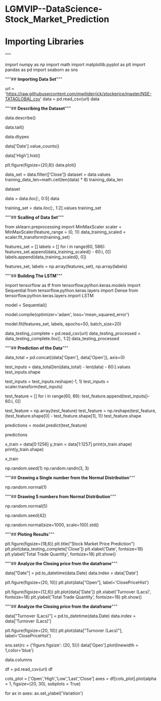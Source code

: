 # LGMVIP--DataScience-Stock_Market_Prediction
# **Importing Libraries**
"""

import numpy as np
import math
import matplotlib.pyplot as plt
import pandas as pd
import seaborn as sns

"""## **Importing Data Set**"""

url = 'https://raw.githubusercontent.com/mwitiderrick/stockprice/master/NSE-TATAGLOBAL.csv'
data = pd.read_csv(url)
data

"""## **Describing the Dataset**"""

data.describe()

data.tail()

data.dtypes

data['Date'].value_counts()

data['High'].hist()

plt.figure(figsize=(20,8))
data.plot()

data_set = data.filter(['Close'])
dataset = data.values
training_data_len=math.ceil(len(data) * 8)
training_data_len

dataset

data = data.iloc[:, 0:5]
data

training_set = data.iloc[:, 1:2].values
training_set

"""## **Scalling of Data Set**"""

from sklearn.preprocessing import MinMaxScaler
scaler = MinMaxScaler(feature_range = (0, 1))
data_training_scaled = scaler.fit_transform(training_set)

features_set = []
labels = []
for i in range(60, 586):
  features_set.append(data_training_scaled[i - 60:i, 0])
  labels.append(data_training_scaled[i, 0])

features_set, labels = np.array(features_set), np.array(labels)

"""## **Building The LSTM**"""

import tensorflow as tf
from tensorflow.python.keras.models import Sequential
from tensorflow.python.keras.layers import Dense
from tensorflow.python.keras.layers import LSTM

model = Sequential()

model.compile(optimizer='adam', loss='mean_squared_error')

model.fit(features_set, labels, epochs=50, batch_size=20)

data_testing_complete = pd.read_csv(url)
data_testing_processed = data_testing_complete.iloc[:, 1:2]
data_testing_processed

"""## **Prediction of the Data**"""

data_total = pd.concat((data['Open'], data['Open']), axis=0)

test_inputs = data_total[len(data_total) - len(data) - 60:].values
test_inputs.shape

test_inputs = test_inputs.reshape(-1, 1)
test_inputs = scaler.transform(test_inputs)

test_feature = []
for i in range(60, 89):
  test_feature.append(test_inputs[i-60:i, 0])

test_feature = np.array(test_feature)
test_feature = np.reshape(test_feature, (test_feature.shape[0] - test_feature.shape[1], 1))
test_feature.shape

predictions = model.predict(test_feature)

predictions

x_train = data[0:1256]
y_train = data[1:1257]
print(x_train.shape)
print(y_train.shape)

x_train

np.random.seed(1)
np.random.randn(3, 3)

"""## **Drawing a Single number from the Normal Distribution**"""

np.random.normal(1)

"""## **Drawing 5 numbers from Normal Distribution**"""

np.random.normal(5)

np.random.seed(42)

np.random.normal(size=1000, scale=100).std()

"""## **Ploting Results**"""

plt.figure(figsize=(18,6))
plt.title("Stock Market Price Prediction")
plt.plot(data_testing_complete['Close'])
plt.xlabel('Date', fontsize=18)
plt.ylabel('Total Trade Quantity', fontsize=18)
plt.show()

"""## **Analyze the Closing price from the dataframe**"""

data["Date"] = pd.to_datetime(data.Date)
data.index = data['Date']

plt.figure(figsize=(20, 10))
plt.plot(data["Open"], label='ClosePriceHist')

plt.figure(figsize=(12,6))
plt.plot(data['Date'])
plt.xlabel('Turnover (Lacs)', fontsize=18)
plt.ylabel('Total Trade Quantity', fontsize=18)
plt.show()

"""## **Analyze the Closing price from the dataframe**"""

data["Turnover (Lacs)"] = pd.to_datetime(data.Date)
data.index = data['Turnover (Lacs)']

plt.figure(figsize=(20, 10))
plt.plot(data["Turnover (Lacs)"], label='ClosePriceHist')

sns.set(rc = {'figure.figsize': (20, 5)})
data['Open'].plot(linewidth = 1,color='blue')

data.columns

df = pd.read_csv(url)
df

cols_plot = ['Open','High','Low','Last','Close']
axes = df[cols_plot].plot(alpha = 1, figsize=(20, 30), subplots = True)

for ax in axes:
    ax.set_ylabel('Variation')
